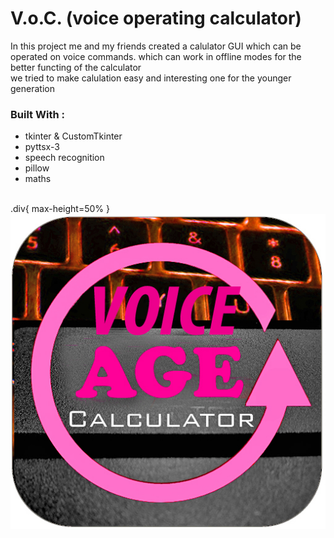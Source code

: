 # V.o.C. (voice operating calculator)
In this project me and my friends created a calulator GUI which can be operated on voice commands. which can work in offline 
modes for the better functing of the calculator                                                                             
we tried to make calulation easy and interesting one for the younger generation <br>
<h3>Built With :</h3>
<ul>
<li> tkinter & CustomTkinter </li>
<li> pyttsx-3 </li>
<li> speech recognition </li>
<li> pillow </li>
<li> maths </li>
</ul>
<br> 
.div{
max-height=50%
}
<div>
<img src='vac.jpg'>
</div>
